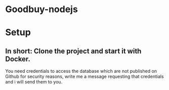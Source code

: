 # Goodbuy-nodejs

# Setup 

## In short: Clone the project and start it with Docker.

You need credentials to access the database which are not published on Github for security reasons,
write me a message requesting that credentials and i will send them to you.

